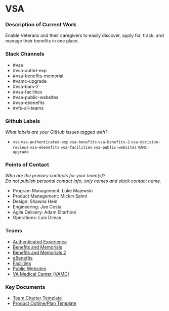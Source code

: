 # VSA

### Description of Current Work
Enable Veterans and their caregivers to easily discover, apply for, track, and manage their benefits in one place.

### Slack Channels
- #vsa
- #vsa-authd-exp
- #vsa-benefits-memorial
- #vamc-upgrade
- #vsa-bam-2
- #vsa-facilities
- #vsa-public-websites
- #vsa-ebenefits
- #vfs-all-teams


### Github Labels
_What labels are your GitHub issues tagged with?_
- `vsa` `vsa-authenticated-exp` `vsa-benefits` `vsa-benefits-2` `vsa-decision-reviews` `vsa-ebenefits` `vsa-facilities` `vsa-public-websites` `VAMC-upgrade`


### Points of Contact 
_Who are the primary contacts for your team(s)?  
Do not publish personal contact info, only names and slack contact name._
- Program Management: Luke Majewski 
- Product Management:  Mickin Sahni 
- Design: Shawna Hein 
- Engineering: Joe Costa 
- Agile Delivery: Adam Eltarhoni 
- Operations: Luis Dimas

### Teams
- [Authenticated Experience](https://github.com/department-of-veterans-affairs/va.gov-team/tree/master/teams/vsa/teams/authenticated-experience)
- [Benefits and Memorials](https://github.com/department-of-veterans-affairs/va.gov-team/tree/master/teams/vsa/teams/authenticated-experience)
- [Benefits and Memorials 2](https://github.com/department-of-veterans-affairs/va.gov-team/tree/master/teams/vsa/teams/benefits-memorials-2)
- [eBenefits](https://github.com/department-of-veterans-affairs/va.gov-team/tree/master/teams/vsa/teams/ebenefits)
- [Facilities](https://github.com/department-of-veterans-affairs/va.gov-team/tree/master/teams/vsa/teams/facility-locator)
- [Public Websites](https://github.com/department-of-veterans-affairs/va.gov-team/tree/master/teams/vsa/teams/global-ux)
- [VA Medical Center (VAMC)](https://github.com/department-of-veterans-affairs/va.gov-team/tree/master/teams/vsa/teams/vamc)

### Key Documents

- [Team Charter Template](https://github.com/department-of-veterans-affairs/va.gov-team/blob/master/teams/vsp/vsp-team-charter.md)
- [Product Outline/Plan Template](https://github.com/department-of-veterans-affairs/vets.gov-team/blob/master/Practice%20Areas/Product/ProductOutline.md)

